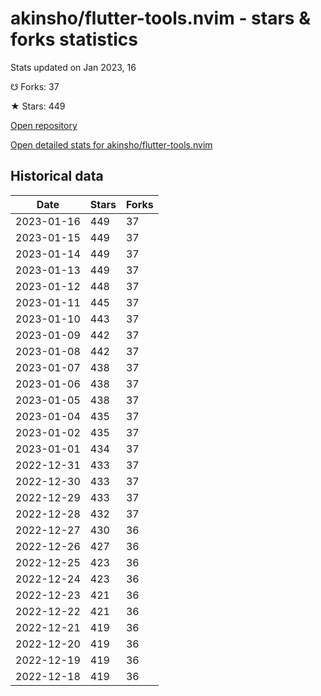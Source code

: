 # akinsho/flutter-tools.nvim - stars & forks statistics

Stats updated on Jan 2023, 16

☋ Forks: 37

★ Stars: 449

[Open repository](https://github.com/akinsho/flutter-tools.nvim)

[Open detailed stats for akinsho/flutter-tools.nvim](https://reviewgithub.com/rep/akinsho/flutter-tools.nvim)

## Historical data
| Date | Stars | Forks |
|------|-------|-------|
| 2023-01-16 | 449 | 37 | 
| 2023-01-15 | 449 | 37 | 
| 2023-01-14 | 449 | 37 | 
| 2023-01-13 | 449 | 37 | 
| 2023-01-12 | 448 | 37 | 
| 2023-01-11 | 445 | 37 | 
| 2023-01-10 | 443 | 37 | 
| 2023-01-09 | 442 | 37 | 
| 2023-01-08 | 442 | 37 | 
| 2023-01-07 | 438 | 37 | 
| 2023-01-06 | 438 | 37 | 
| 2023-01-05 | 438 | 37 | 
| 2023-01-04 | 435 | 37 | 
| 2023-01-02 | 435 | 37 | 
| 2023-01-01 | 434 | 37 | 
| 2022-12-31 | 433 | 37 | 
| 2022-12-30 | 433 | 37 | 
| 2022-12-29 | 433 | 37 | 
| 2022-12-28 | 432 | 37 | 
| 2022-12-27 | 430 | 36 | 
| 2022-12-26 | 427 | 36 | 
| 2022-12-25 | 423 | 36 | 
| 2022-12-24 | 423 | 36 | 
| 2022-12-23 | 421 | 36 | 
| 2022-12-22 | 421 | 36 | 
| 2022-12-21 | 419 | 36 | 
| 2022-12-20 | 419 | 36 | 
| 2022-12-19 | 419 | 36 | 
| 2022-12-18 | 419 | 36 | 

